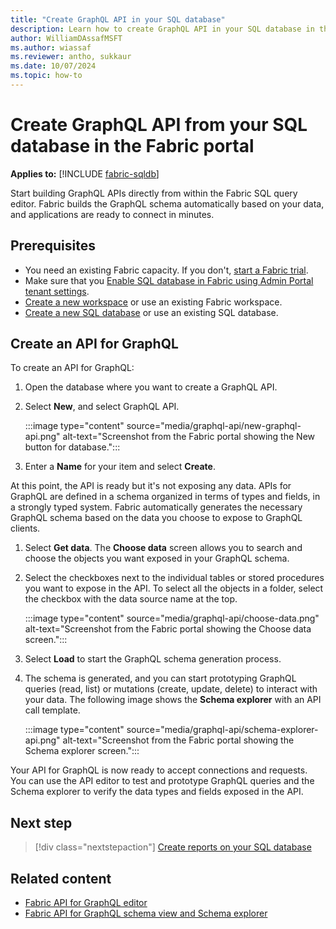```yaml
---
title: "Create GraphQL API in your SQL database"
description: Learn how to create GraphQL API in your SQL database in the Fabric portal.
author: WilliamDAssafMSFT
ms.author: wiassaf
ms.reviewer: antho, sukkaur
ms.date: 10/07/2024
ms.topic: how-to
---
```

# Create GraphQL API from your SQL database in the Fabric portal

**Applies to:** [!INCLUDE [fabric-sqldb](../includes/applies-to-version/fabric-sqldb.md)]

Start building GraphQL APIs directly from within the Fabric SQL query editor. Fabric builds the GraphQL schema automatically based on your data, and applications are ready to connect in minutes.

## Prerequisites

- You need an existing Fabric capacity. If you don't, [start a Fabric trial](../../get-started/fabric-trial.md).
- Make sure that you [Enable SQL database in Fabric using Admin Portal tenant settings](enable.md).
- [Create a new workspace](../../get-started/workspaces.md) or use an existing Fabric workspace.
- [Create a new SQL database](create.md) or use an existing SQL database.

## Create an API for GraphQL

To create an API for GraphQL:

1. Open the database where you want to create a GraphQL API.
1. Select **New**, and select GraphQL API.

   :::image type="content" source="media/graphql-api/new-graphql-api.png" alt-text="Screenshot from the Fabric portal showing the New button for database.":::

1. Enter a **Name** for your item and select **Create**.

At this point, the API is ready but it's not exposing any data. APIs for GraphQL are defined in a schema organized in terms of types and fields, in a strongly typed system. Fabric automatically generates the necessary GraphQL schema based on the data you choose to expose to GraphQL clients.

1. Select **Get data**. The **Choose data** screen allows you to search and choose the objects you want exposed in your GraphQL schema.
1. Select the checkboxes next to the individual tables or stored procedures you want to expose in the API. To select all the objects in a folder, select the checkbox with the data source name at the top.

   :::image type="content" source="media/graphql-api/choose-data.png" alt-text="Screenshot from the Fabric portal showing the Choose data screen.":::

1. Select **Load** to start the GraphQL schema generation process.
1. The schema is generated, and you can start prototyping GraphQL queries (read, list) or mutations (create, update, delete) to interact with your data. The following image shows the **Schema explorer** with an API call template.

   :::image type="content" source="media/graphql-api/schema-explorer-api.png" alt-text="Screenshot from the Fabric portal showing the Schema explorer screen.":::

Your API for GraphQL is now ready to accept connections and requests. You can use the API editor to test and prototype GraphQL queries and the Schema explorer to verify the data types and fields exposed in the API.

## Next step

> [!div class="nextstepaction"]
> [Create reports on your SQL database](create-reports.md)

## Related content

- [Fabric API for GraphQL editor](/fabric/data-engineering/api-graphql-editor)
- [Fabric API for GraphQL schema view and Schema explorer](/fabric/data-engineering/graphql-schema-view)
